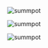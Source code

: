 <p align="center"> <img src="https://komarev.com/ghpvc/?username=summpot" alt="summpot" /> </p>

<p align="center"> <img src="https://github-readme-stats.vercel.app/api?username=summpot&theme=cobalt" alt="summpot" /> </p>

<p align="center"> <img src="https://github-readme-stats.vercel.app/api/top-langs/?username=summpot&theme=cobalt" alt="summpot" /> </p>

<!--
**Summpot/summpot** is a ✨ _special_ ✨ repository because its `README.md` (this file) appears on your GitHub profile.

Here are some ideas to get you started:

- 🔭 I’m currently working on ...
- 🌱 I’m currently learning ...
- 👯 I’m looking to collaborate on ...
- 🤔 I’m looking for help with ...
- 💬 Ask me about ...
- 📫 How to reach me: ...
- 😄 Pronouns: ...
- ⚡ Fun fact: ...
-->
